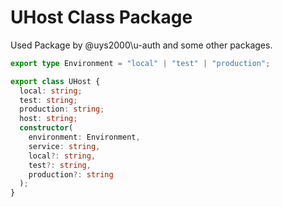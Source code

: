 # UHost Class Package

Used Package by @uys2000\u-auth and some other packages.  

```typescript
export type Environment = "local" | "test" | "production";

export class UHost {
  local: string;
  test: string;
  production: string;
  host: string;
  constructor(
    environment: Environment,
    service: string,
    local?: string,
    test?: string,
    production?: string
  );
}
```